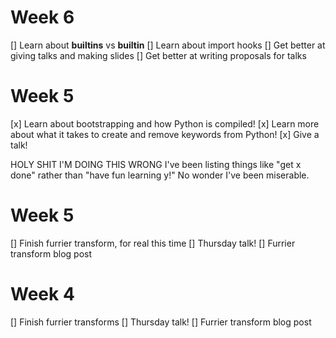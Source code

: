 Week 6
====================
[] Learn about __builtins__ vs __builtin__
[] Learn about import hooks
[] Get better at giving talks and making slides
[] Get better at writing proposals for talks

Week 5
====================
[x] Learn about bootstrapping and how Python is compiled!
[x] Learn more about what it takes to create and remove keywords from Python!
[x] Give a talk!


HOLY SHIT I'M DOING THIS WRONG
I've been listing things like "get x done" rather than "have fun learning y!"
No wonder I've been miserable.

Week 5
====================
[] Finish furrier transform, for real this time
[] Thursday talk!
[] Furrier transform blog post

Week 4
====================

[] Finish furrier transforms
[] Thursday talk!
[] Furrier transform blog post